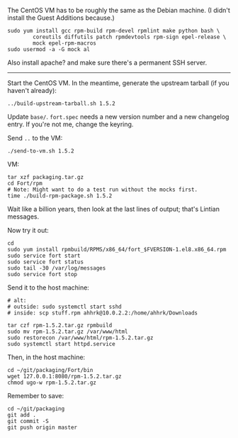 The CentOS VM has to be roughly the same as the Debian machine. (I didn't install the Guest Additions because.)

	sudo yum install gcc rpm-build rpm-devel rpmlint make python bash \
			coreutils diffutils patch rpmdevtools rpm-sign epel-release \
			mock epel-rpm-macros
	sudo usermod -a -G mock al

Also install apache? and make sure there's a permanent SSH server.

--------------------------------------------------------------------------------

Start the CentOS VM. In the meantime, generate the upstream tarball (if you haven't already):

	../build-upstream-tarball.sh 1.5.2

Update `base/`. `fort.spec` needs a new version number and a new changelog entry. If you're not me, change the keyring.

Send `..` to the VM:

	./send-to-vm.sh 1.5.2

VM:

	tar xzf packaging.tar.gz
	cd Fort/rpm
	# Note: Might want to do a test run without the mocks first.
	time ./build-rpm-package.sh 1.5.2

Wait like a billion years, then look at the last lines of output; that's Lintian messages.

Now try it out:

	cd
	sudo yum install rpmbuild/RPMS/x86_64/fort_$FVERSION-1.el8.x86_64.rpm
	sudo service fort start
	sudo service fort status
	sudo tail -30 /var/log/messages
	sudo service fort stop

Send it to the host machine:

	# alt:
	# outside: sudo systemctl start sshd
	# inside: scp stuff.rpm ahhrk@10.0.2.2:/home/ahhrk/Downloads

	tar czf rpm-1.5.2.tar.gz rpmbuild
	sudo mv rpm-1.5.2.tar.gz /var/www/html
	sudo restorecon /var/www/html/rpm-1.5.2.tar.gz
	sudo systemctl start httpd.service

Then, in the host machine:

	cd ~/git/packaging/Fort/bin
	wget 127.0.0.1:8080/rpm-1.5.2.tar.gz
	chmod ugo-w rpm-1.5.2.tar.gz

Remember to save:

	cd ~/git/packaging
	git add .
	git commit -S
	git push origin master

